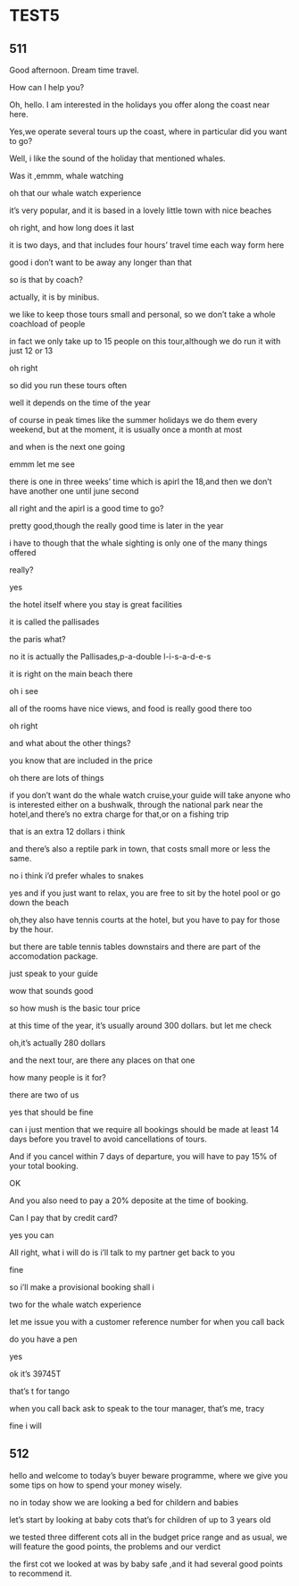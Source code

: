 # TEST5

## 511

Good afternoon. Dream time travel.

How can I help you?

Oh, hello. I am interested in the holidays you offer along the coast near here.

Yes,we operate several tours up the coast, where in particular did you want to go?

Well, i like the sound of the holiday that mentioned whales.

Was  it ,emmm, whale watching

oh that our whale watch  experience

it’s very popular, and it is based in a lovely little town with nice beaches

oh right, and how long does it last

it is two days, and that includes four hours’ travel time each way form here

good i don’t want to be away any longer than that

so is that by coach?

actually, it is by minibus.

we like to keep those tours small and personal, so we don’t take a whole coachload of people

in fact we only take up to 15 people on this tour,although we do run it with just 12 or 13

oh right

so did you run these tours often

well it depends on the time of the year

of course in peak times like the summer holidays we do them every weekend, but at the moment, it is usually once a month at most 

and when is the next one going 

emmm let me see

there is one in three weeks’ time which is apirl the 18,and then we don’t have another one until june second

all right and the apirl is a good time to go?

pretty good,though the really good time is later in the year 

i have to though that the whale sighting is only one of the many things offered

really?

yes

the hotel itself where you stay is great facilities

it is called the pallisades

the paris what?

no it is actually the Pallisades,p-a-double l-i-s-a-d-e-s

it is right on the main beach there

oh i see

all of the rooms have nice views, and food is really good there too

oh right

and what about the other things?

you know that are included in the price

oh there are lots of things

if you don’t want do the whale watch cruise,your guide will take anyone who is interested either on a bushwalk, through the national park near the hotel,and there’s no extra charge for that,or on a fishing trip

that is an extra 12 dollars i think

and there’s also a reptile park in town, that costs small more or less the same.

no i think i’d prefer whales to snakes 

yes and if you just want to relax, you are free to sit by the hotel pool or go down the beach

oh,they also have tennis courts at the hotel, but you have to pay for those by the hour.

but there are table tennis tables downstairs and there are part of the accomodation package.  

just speak to your guide

wow that sounds good

so how mush is the basic tour price

at this time of the year, it’s usually around 300 dollars. but let me check

oh,it’s actually 280 dollars

and the next tour, are there any places on that one

how many people is it for?

there are two of us

yes that should be fine

can i just mention that we require all bookings should be made at least 14 days before you travel to avoid cancellations of tours.

And if you cancel within 7 days of departure, you will have to pay 15% of your total booking.

OK

And you also need to pay a 20% deposite at the time of booking.

Can I pay that by credit card?

yes you can

All right, what i will do is i’ll talk to my partner get back to you

fine

so i’ll make a provisional booking shall i

two for the whale watch experience

let me issue you with a customer reference number for when you call back

do you have a pen

yes

ok it’s 39745T

that’s t for tango

when you call back ask to speak to the tour manager, that’s me, tracy	

fine i will

## 512

hello and welcome to today’s buyer beware programme, where we give you some tips on how to spend your money wisely.

no in today show we are looking a bed for childern and babies

let’s start by looking at baby cots that’s for children of up to 3 years old

we tested three different cots all in the budget price range and as usual, we will feature the good points, the problems and our verdict

the first cot we looked at was by baby safe ,and it had several good points to recommend it.

